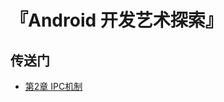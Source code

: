 # 『Android 开发艺术探索』

## 传送门

- [第2章 IPC机制](https://github.com/AaronChanSunny/AndroidDevArt/tree/chapter-2)
